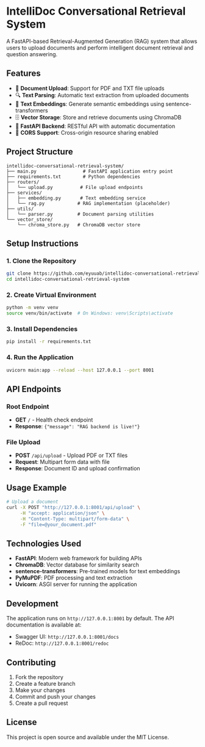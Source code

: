 # IntelliDoc Conversational Retrieval System

A FastAPI-based Retrieval-Augmented Generation (RAG) system that allows users to upload documents and perform intelligent document retrieval and question answering.

## Features

- 📄 **Document Upload**: Support for PDF and TXT file uploads
- 🔍 **Text Parsing**: Automatic text extraction from uploaded documents
- 🧠 **Text Embeddings**: Generate semantic embeddings using sentence-transformers
- 🗄️ **Vector Storage**: Store and retrieve documents using ChromaDB
- 🚀 **FastAPI Backend**: RESTful API with automatic documentation
- 🔄 **CORS Support**: Cross-origin resource sharing enabled

## Project Structure

```
intellidoc-conversational-retrieval-system/
├── main.py                 # FastAPI application entry point
├── requirements.txt        # Python dependencies
├── routers/
│   └── upload.py          # File upload endpoints
├── services/
│   ├── embedding.py       # Text embedding service
│   └── rag.py            # RAG implementation (placeholder)
├── utils/
│   └── parser.py         # Document parsing utilities
└── vector_store/
    └── chroma_store.py   # ChromaDB vector store
```

## Setup Instructions

### 1. Clone the Repository
```bash
git clone https://github.com/eyuuab/intellidoc-conversational-retrieval-system.git
cd intellidoc-conversational-retrieval-system
```

### 2. Create Virtual Environment
```bash
python -m venv venv
source venv/bin/activate  # On Windows: venv\Scripts\activate
```

### 3. Install Dependencies
```bash
pip install -r requirements.txt
```

### 4. Run the Application
```bash
uvicorn main:app --reload --host 127.0.0.1 --port 8001
```

## API Endpoints

### Root Endpoint
- **GET** `/` - Health check endpoint
- **Response**: `{"message": "RAG backend is live!"}`

### File Upload
- **POST** `/api/upload` - Upload PDF or TXT files
- **Request**: Multipart form data with file
- **Response**: Document ID and upload confirmation

## Usage Example

```bash
# Upload a document
curl -X POST "http://127.0.0.1:8001/api/upload" \
     -H "accept: application/json" \
     -H "Content-Type: multipart/form-data" \
     -F "file=@your_document.pdf"
```

## Technologies Used

- **FastAPI**: Modern web framework for building APIs
- **ChromaDB**: Vector database for similarity search
- **sentence-transformers**: Pre-trained models for text embeddings
- **PyMuPDF**: PDF processing and text extraction
- **Uvicorn**: ASGI server for running the application

## Development

The application runs on `http://127.0.0.1:8001` by default. The API documentation is available at:
- Swagger UI: `http://127.0.0.1:8001/docs`
- ReDoc: `http://127.0.0.1:8001/redoc`

## Contributing

1. Fork the repository
2. Create a feature branch
3. Make your changes
4. Commit and push your changes
5. Create a pull request

## License

This project is open source and available under the MIT License.
